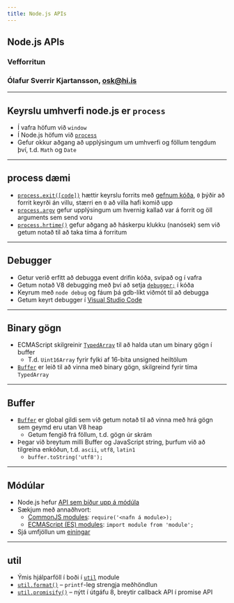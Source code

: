 ```yaml
---
title: Node.js APIs
---
```


## Node.js APIs

### Vefforritun

### Ólafur Sverrir Kjartansson, [osk@hi.is](mailto:osk@hi.is)

---

## Keyrslu umhverfi node.js er `process`

* Í vafra höfum við `window`
* Í Node.js höfum við [`process`](https://nodejs.org/api/process.html)
* Gefur okkur aðgang að upplýsingum um umhverfi og föllum tengdum því, t.d. `Math` og `Date`

***

## process dæmi

* [`process.exit([code])`](https://nodejs.org/api/process.html#process_process_exit_code) hættir keyrslu forrits með [gefnum kóða](https://en.wikipedia.org/wiki/Exit_status), `0` þýðir að forrit keyrði án villu, stærri en `0` að villa hafi komið upp
* [`process.argv`](https://nodejs.org/api/process.html#process_process_argv) gefur upplýsingum um hvernig kallað var á forrit og öll arguments sem send voru
* [`process.hrtime()`](https://nodejs.org/api/process.html#process_process_hrtime_time) gefur aðgang að háskerpu klukku (nanósek) sem við getum notað til að taka tíma á forritum

***

## Debugger

* Getur verið erfitt að debugga event drifin kóða, svipað og í vafra
* Getum notað V8 debugging með því að setja [`debugger;`](https://nodejs.org/api/debugger.html) í kóða
* Keyrum með `node debug` og fáum þá gdb-líkt viðmót til að debugga
* Getum keyrt debugger í [Visual Studio Code](https://code.visualstudio.com/docs/nodejs/nodejs-debugging)

---

## Binary gögn

* ECMAScript skilgreinir [`TypedArray`](https://developer.mozilla.org/en-US/docs/Web/JavaScript/Reference/Global_Objects/TypedArray) til að halda utan um binary gögn í buffer
  * T.d. `Uint16Array` fyrir fylki af 16-bita unsigned heiltölum
* [`Buffer`](https://nodejs.org/api/buffer.html) er leið til að vinna með binary gögn, skilgreind fyrir tíma `TypedArray`

***

## Buffer

* [`Buffer`](https://nodejs.org/api/buffer.html) er global gildi sem við getum notað til að vinna með hrá gögn sem geymd eru utan V8 heap
  * Getum fengið frá föllum, t.d. gögn úr skrám
* Þegar við breytum milli Buffer og JavaScript string, þurfum við að tilgreina enkóðun, t.d. `ascii`, `utf8`, `latin1`
  * `buffer.toString('utf8');`

---

## Módúlar

* Node.js hefur [API sem bíður upp á módúla](https://nodejs.org/api/)
* Sækjum með annaðhvort:
  * [CommonJS modules](https://nodejs.org/api/modules.html): `require('<nafn á module>);`
  * [ECMAScript (ES) modules](https://nodejs.org/api/esm.html): `import module from 'module';`
* Sjá umfjöllun um [einingar](../03.modules/readme.md)

***

## util

* Ýmis hjálparföll í boði í [`util`](https://nodejs.org/api/util.html) module
* [`util.format()`](https://nodejs.org/api/util.html#util_util_format_format_args) – `printf`-leg strengja meðhöndlun
* [`util.promisify()`](https://nodejs.org/api/util.html#util_util_promisify_original) – nýtt í útgáfu 8, breytir callback API í promise API
